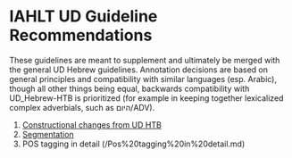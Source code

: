 # IAHLT UD Guideline Recommendations
These guidelines are meant to supplement and ultimately be merged with the general UD Hebrew guidelines. Annotation decisions are based on general principles and compatibility with similar languages (esp. Arabic), though all other things being equal, backwards compatibility with UD_Hebrew-HTB is prioritized (for example in keeping together lexicalized complex adverbials, such as היום/ADV).

1. [Constructional changes from UD HTB](/Constructional%20changes%20from%20UD%20HTB.md)
2. [Segmentation](/Segmentation.md) 
3. POS tagging in detail (/Pos%20tagging%20in%20detail.md)

